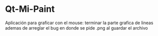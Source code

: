 # Qt-Mi-Paint
Aplicación para graficar con el mouse: terminar la parte grafica de lineas ademas de arreglar el bug en donde se pide .png al guardar el archivo 
